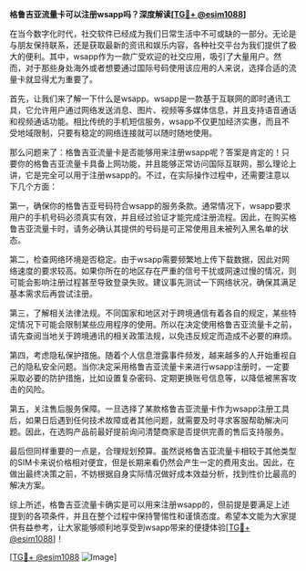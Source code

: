 **格鲁吉亚流量卡可以注册wsapp吗？深度解读[[TG💪+ @esim1088](https://t.me/s/esim1088)]**

在当今数字化时代，社交软件已经成为我们日常生活中不可或缺的一部分。无论是与朋友保持联系，还是获取最新的资讯和娱乐内容，各种社交平台为我们提供了极大的便利。其中，wsapp作为一款广受欢迎的社交应用，吸引了大量用户。然而，对于那些身处海外或者想要通过国际号码使用该应用的人来说，选择合适的流量卡就显得尤为重要了。

首先，让我们来了解一下什么是wsapp。wsapp是一款基于互联网的即时通讯工具，它允许用户通过网络发送消息、图片、视频等多媒体信息，并且支持语音通话和视频通话功能。相比传统的手机短信服务，wsapp不仅更加经济实惠，而且不受地域限制，只要有稳定的网络连接就可以随时随地使用。

那么问题来了：格鲁吉亚流量卡是否能够用来注册wsapp呢？答案是肯定的！只要你的格鲁吉亚流量卡具备上网功能，并且能够正常访问国际互联网，那么理论上讲，它是完全可以用于注册wsapp的。不过，在实际操作过程中，还需要注意以下几个方面：

第一，确保你的格鲁吉亚号码符合wsapp的服务条款。通常情况下，wsapp要求用户的手机号码必须真实有效，并且经过验证才能完成注册流程。因此，在购买格鲁吉亚流量卡时，请务必确认其提供的号码是可正常使用且未被列入黑名单的状态。

第二，检查网络环境是否稳定。由于wsapp需要频繁地上传下载数据，因此对网络速度的要求较高。如果你所在的地区存在严重的信号干扰或网速过慢的情况，则可能会影响注册过程甚至导致登录失败。建议事先测试一下网络状况，确保其满足基本需求后再尝试注册。

第三，了解相关法律法规。不同国家和地区对于跨境通信有着各自的规定，某些特定情况下可能会限制某些应用程序的使用。所以在决定使用格鲁吉亚流量卡之前，请先查阅当地关于跨境通讯的相关政策法规，以免违反规定而造成不必要的麻烦。

第四，考虑隐私保护措施。随着个人信息泄露事件频发，越来越多的人开始重视自己的隐私安全问题。当你决定采用格鲁吉亚流量卡来进行wsapp注册时，一定要采取必要的防护措施，比如设置复杂密码、定期更换账号信息等，以降低被黑客攻击的风险。

第五，关注售后服务保障。一旦选择了某款格鲁吉亚流量卡作为wsapp注册工具后，如果日后遇到任何技术故障或者其他问题，就需要及时寻求客服帮助解决问题。因此，在选购产品前最好提前询问清楚商家是否提供完善的售后支持服务。

最后但同样重要的一点是，合理规划预算。虽然说格鲁吉亚流量卡相较于其他类型的SIM卡来说价格相对便宜，但是长期来看仍然会产生一定的费用支出。因此，在做出最终决策之前，不妨根据自身实际情况做好成本效益分析，找到性价比最高的解决方案。

综上所述，格鲁吉亚流量卡确实是可以用来注册wsapp的，但前提是要满足上述提到的各项条件，并且在整个过程中保持警惕性和谨慎态度。希望本文能为大家提供有益参考，让大家能够顺利地享受到wsapp带来的便捷体验[[TG💪+ @esim1088](https://t.me/s/esim1088)]！

[[TG💪+ @esim1088](https://t.me/s/esim1088) ![Image](https://i.postimg.cc/4NQfJmqS/Snipaste-2025-05-13-00-14-12.png)]